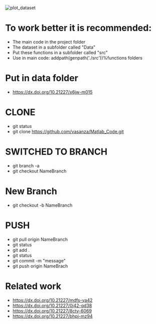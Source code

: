 ![plot_dataset](https://user-images.githubusercontent.com/12642226/126886364-d82849d4-c917-4249-8190-044afb8dc8fa.jpg)

# To work better it is recommended:
- The main code in the project folder
- The dataset in a subfolder called "Data"
- Put these functions in a subfolder called "src"
- Use in main code: addpath(genpath('./src'))%functions folders

# Put in data folder
- https://dx.doi.org/10.21227/x6jw-m015

# CLONE
- git status
- git clone https://github.com/vasanza/Matlab_Code.git

# SWITCHED TO BRANCH
- git branch -a
- git checkout NameBranch

# New Branch
- git checkout -b NameBranch

# PUSH
- git pull origin NameBranch
- git status
- git add .
- git status
- git commit -m "message"
- git push origin NameBrach

# Related work
- https://dx.doi.org/10.21227/mdfs-ya42
- https://dx.doi.org/10.21227/0j42-qd38
- https://dx.doi.org/10.21227/8cty-6069
- https://dx.doi.org/10.21227/bhpj-mz94
